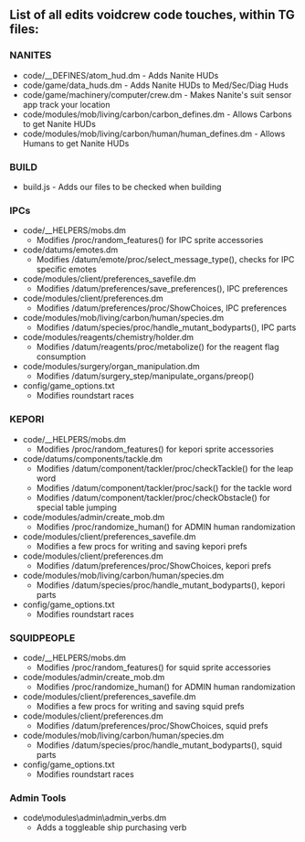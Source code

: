## List of all edits voidcrew code touches, within TG files:

### NANITES
- code/__DEFINES/atom_hud.dm - Adds Nanite HUDs
- code/game/data_huds.dm - Adds Nanite HUDs to Med/Sec/Diag Huds
- code/game/machinery/computer/crew.dm - Makes Nanite's suit sensor app track your location
- code/modules/mob/living/carbon/carbon_defines.dm - Allows Carbons to get Nanite HUDs
- code/modules/mob/living/carbon/human/human_defines.dm - Allows Humans to get Nanite HUDs

### BUILD
- build.js - Adds our files to be checked when building

### IPCs
- code/__HELPERS/mobs.dm
	- Modifies /proc/random_features() for IPC sprite accessories
- code/datums/emotes.dm
	- Modifies /datum/emote/proc/select_message_type(), checks for IPC specific emotes
- code/modules/client/preferences_savefile.dm
	- Modifies /datum/preferences/save_preferences(), IPC preferences
- code/modules/client/preferences.dm
	- Modifies /datum/preferences/proc/ShowChoices, IPC preferences
- code/modules/mob/living/carbon/human/species.dm
	- Modifies /datum/species/proc/handle_mutant_bodyparts(), IPC parts
- code/modules/reagents/chemistry/holder.dm
	- Modifies /datum/reagents/proc/metabolize() for the reagent flag consumption
- code/modules/surgery/organ_manipulation.dm
	- Modifies /datum/surgery_step/manipulate_organs/preop()
- config/game_options.txt
	- Modifies roundstart races

### KEPORI
- code/__HELPERS/mobs.dm
	- Modifies /proc/random_features() for kepori sprite accessories
- code/datums/components/tackle.dm
	- Modifies /datum/component/tackler/proc/checkTackle() for the leap word
	- Modifies /datum/component/tackler/proc/sack() for the tackle word
	- Modifies /datum/component/tackler/proc/checkObstacle() for special table jumping 
- code/modules/admin/create_mob.dm
	- Modifies /proc/randomize_human() for ADMIN human randomization
- code/modules/client/preferences_savefile.dm
	- Modifies a few procs for writing and saving kepori prefs
- code/modules/client/preferences.dm
	- Modifies /datum/preferences/proc/ShowChoices, kepori prefs
- code/modules/mob/living/carbon/human/species.dm
	- Modifies /datum/species/proc/handle_mutant_bodyparts(), kepori parts
- config/game_options.txt
	- Modifies roundstart races

### SQUIDPEOPLE
- code/__HELPERS/mobs.dm
	- Modifies /proc/random_features() for squid sprite accessories
- code/modules/admin/create_mob.dm
	- Modifies /proc/randomize_human() for ADMIN human randomization
- code/modules/client/preferences_savefile.dm
	- Modifies a few procs for writing and saving squid prefs
- code/modules/client/preferences.dm
	- Modifies /datum/preferences/proc/ShowChoices, squid prefs
- code/modules/mob/living/carbon/human/species.dm
	- Modifies /datum/species/proc/handle_mutant_bodyparts(), squid parts
- config/game_options.txt
	- Modifies roundstart races

### Admin Tools
- code\modules\admin\admin_verbs.dm
	- Adds a toggleable ship purchasing verb
